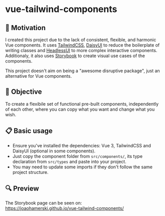 # vue-tailwind-components

## 🚀 Motivation
I created this project due to the lack of consistent, flexible, and harmonic Vue components. It uses [TailwindCSS](https://tailwindcss.com/), [DaisyUI](https://daisyui.com/) to reduce the boilerplate of writing classes and [HeadlessUI](https://headlessui.com/) to more complex interactive components. Additionaly, it also uses [Storybook](https://storybook.js.org/) to create visual use cases of the components.  

This project doesn't aim on being a "awesome disruptive package", just an alternative for Vue components.

## 🎯 Objective 
To create a flexibile set of functional pre-built components, independently of each other, where you can copy what you want and change what you wish.

## 📋 Basic usage
- Ensure you've installed the dependencies: Vue 3, TailwindCSS and DaisyUI (optional in some components).
- Just copy the component folder from `src/components/`, its type declaration from `src/types` and paste into your project.
- You may need to update some imports if they don't follow the same project structure.

## 🔍 Preview
The Storybook page can be seen on:  
https://joaohamerski.github.io/vue-tailwind-components/

